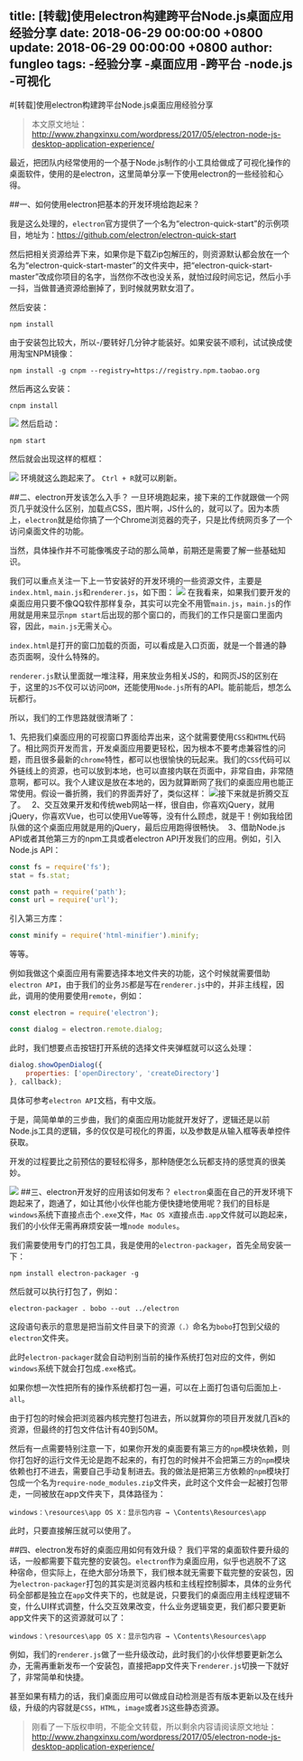 title: [转载]使用electron构建跨平台Node.js桌面应用经验分享
date: 2018-06-29 00:00:00 +0800
update: 2018-06-29 00:00:00 +0800
author: fungleo
tags:
    -经验分享
    -桌面应用
    -跨平台
    -node.js
    -可视化
---

#[转载]使用electron构建跨平台Node.js桌面应用经验分享

>本文原文地址：http://www.zhangxinxu.com/wordpress/2017/05/electron-node-js-desktop-application-experience/

最近，把团队内经常使用的一个基于Node.js制作的小工具给做成了可视化操作的桌面软件，使用的是electron，这里简单分享一下使用electron的一些经验和心得。

##一、如何使用electron把基本的开发环境给跑起来？

我是这么处理的，`electron`官方提供了一个名为“electron-quick-start”的示例项目，地址为：https://github.com/electron/electron-quick-start

然后把相关资源给弄下来，如果你是下载Zip包解压的，则资源默认都会放在一个名为“electron-quick-start-master”的文件夹中，把“electron-quick-start-master”改成你项目的名字，当然你不改也没关系，就怕过段时间忘记，然后小手一抖，当做普通资源给删掉了，到时候就男默女泪了。

然后安装：
```#
npm install
```
由于安装包比较大，所以-\/要转好几分钟才能装好。如果安装不顺利，试试换成使用淘宝NPM镜像：
```#
npm install -g cnpm --registry=https://registry.npm.taobao.org
```
然后再这么安装：
```#
cnpm install
```

![](https://raw.githubusercontent.com/fengcms/articles/master/image/d8/ac85477beaca5494aa8380c90079ae.png)
然后启动：
```#
npm start
```
然后就会出现这样的框框：

![](https://raw.githubusercontent.com/fengcms/articles/master/image/b8/e8d3b1c36ae85c6d86c47a654fa136.png)
环境就这么跑起来了。
`Ctrl + R`就可以刷新。

##二、electron开发该怎么入手？
一旦环境跑起来，接下来的工作就跟做一个网页几乎就没什么区别，加载点CSS，图片啊，JS什么的，就可以了。因为本质上，`electron`就是给你搞了一个Chrome浏览器的壳子，只是比传统网页多了一个访问桌面文件的功能。

当然，具体操作并不可能像嘴皮子动的那么简单，前期还是需要了解一些基础知识。

我们可以重点关注一下上一节安装好的开发环境的一些资源文件，主要是`index.html`, `main.js`和`renderer.js`，如下图：
![](https://raw.githubusercontent.com/fengcms/articles/master/image/de/122c47e1c649fab62e969f4c6d89ef.png)
在我看来，如果我们要开发的桌面应用只要不像QQ软件那样复杂，其实可以完全不用管`main.js`，`main.js`的作用就是用来显示`npm start`后出现的那个窗口的，而我们的工作只是窗口里面内容，因此，`main.js`无需关心。

`index.html`是打开的窗口加载的页面，可以看成是入口页面，就是一个普通的静态页面啊，没什么特殊的。

`renderer.js`默认里面就一堆注释，用来放业务相关JS的，和网页JS的区别在于，这里的`JS`不仅可以访问`DOM`，还能使用`Node.js`所有的API。能前能后，想怎么玩都行。

所以，我们的工作思路就很清晰了：

1、先把我们桌面应用的可视窗口界面给弄出来，这个就需要使用`CSS`和`HTML`代码了。相比网页开发而言，开发桌面应用要更轻松，因为根本不要考虑兼容性的问题，而且很多最新的`chrome`特性，都可以也很愉快的玩起来。我们的`CSS`代码可以外链线上的资源，也可以放到本地，也可以直接内联在页面中，非常自由，非常随意啊，都可以。我个人建议是放在本地的，因为就算断网了我们的桌面应用也能正常使用。假设一番折腾，我们的界面弄好了，类似这样：
![](https://raw.githubusercontent.com/fengcms/articles/master/image/2f/3ff5bf8cd460b326c6e4b5e2af40ab.png)接下来就是折腾交互了。
 
2、交互效果开发和传统web网站一样，很自由，你喜欢jQuery，就用jQuery，你喜欢Vue，也可以使用Vue等等，没有什么顾虑，就是干！例如我给团队做的这个桌面应用就是用的jQuery，最后应用跑得很畅快。 
3、借助Node.js API或者其他第三方的npm工具或者electron API开发我们的应用。例如，引入Node.js API：

```js
const fs = require('fs');
stat = fs.stat;

const path = require('path');
const url = require('url');
```
引入第三方库：
```js
const minify = require('html-minifier').minify;
```
等等。

例如我做这个桌面应用有需要选择本地文件夹的功能，这个时候就需要借助`electron API`，由于我们的业务`JS`都是写在`renderer.js`中的，并非主线程，因此，调用的使用要使用`remote`，例如：
```js
const electron = require('electron');

const dialog = electron.remote.dialog;
```
此时，我们想要点击按钮打开系统的选择文件夹弹框就可以这么处理：
```js
dialog.showOpenDialog({
    properties: ['openDirectory', 'createDirectory']
}, callback);
```
具体可参考`electron API`文档，有中文版。


于是，简简单单的三步曲，我们的桌面应用功能就开发好了，逻辑还是以前Node.js工具的逻辑，多的仅仅是可视化的界面，以及参数是从输入框等表单控件获取。

开发的过程要比之前预估的要轻松得多，那种随便怎么玩都支持的感觉真的很美妙。

![](https://raw.githubusercontent.com/fengcms/articles/master/image/ad/f5b2e965d3fe9bee3d594f8b815244.gif)
##三、electron开发好的应用该如何发布？
`electron`桌面在自己的开发环境下跑起来了，跑通了，如让其他小伙伴也能方便快捷地使用呢？我们的目标是`windows`系统下直接点击个`.exe`文件，`Mac OS X`直接点击`.app`文件就可以跑起来，我们的小伙伴无需再麻烦安装一堆`node modules`。

我们需要使用专门的打包工具，我是使用的`electron-packager`，首先全局安装一下：
```#
npm install electron-packager -g
```
然后就可以执行打包了，例如：
```#
electron-packager . bobo --out ../electron
```
这段语句表示的意思是把当前文件目录下的资源`（.）`命名为`bobo`打包到父级的`electron`文件夹。

此时`electron-packager`就会自动判别当前的操作系统打包对应的文件，例如`windows`系统下就会打包成`.exe`格式。

如果你想一次性把所有的操作系统都打包一遍，可以在上面打包语句后面加上`-all`。

由于打包的时候会把浏览器内核完整打包进去，所以就算你的项目开发就几百k的资源，但最终的打包文件估计有40到50M。

然后有一点需要特别注意一下，如果你开发的桌面要有第三方的`npm`模块依赖，则你打包好的运行文件无论是跑不起来的，有打包的时候并不会把第三方的`npm`模块依赖也打不进去，需要自己手动复制进去。我的做法是把第三方依赖的`npm`模块打包成一个名为`require-node_modules.zip`文件夹，此时这个文件会一起被打包带走，一同被放在app文件夹下，具体路径为：
```#
windows：\resources\app OS X：显示包内容 → \Contents\Resources\app
```

此时，只要直接解压就可以使用了。


##四、electron发布好的桌面应用如何有效升级？
我们平常的桌面软件要升级的话，一般都需要下载完整的安装包。`electron`作为桌面应用，似乎也逃脱不了这种宿命，但实际上，在绝大部分场景下，我们根本就无需要下载完整的安装包，因为`electron-packager`打包的其实是浏览器内核和主线程控制脚本，具体的业务代码全部都是独立在`app`文件夹下的，也就是说，只要我们的桌面应用主线程逻辑不变，什么UI样式调整，什么交互效果改变，什么业务逻辑变更，我们都只要更新app文件夹下的这资源就可以了：
```#
windows：\resources\app OS X：显示包内容 → \Contents\Resources\app
```
例如，我们的`renderer.js`做了一些升级改动，此时我们的小伙伴想要更新怎么办，无需再重新发布一个安装包，直接把app文件夹下`renderer.js`切换一下就好了，非常简单和快捷。

甚至如果有精力的话，我们桌面应用可以做成自动检测是否有版本更新以及在线升级，升级的内容就是`CSS`，`HTML`，`image`或者`JS`这些静态资源。


>刚看了一下版权申明，不能全文转载，所以剩余内容请阅读原文地址：http://www.zhangxinxu.com/wordpress/2017/05/electron-node-js-desktop-application-experience/





